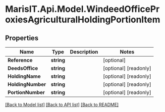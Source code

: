 
# MarisIT.Api.Model.WindeedOfficeProxiesAgriculturalHoldingPortionItem

## Properties

Name | Type | Description | Notes
------------ | ------------- | ------------- | -------------
**Reference** | **string** |  | [optional] 
**DeedsOffice** | **string** |  | [optional] [readonly] 
**HoldingName** | **string** |  | [optional] [readonly] 
**HoldingNumber** | **string** |  | [optional] [readonly] 
**PortionNumber** | **string** |  | [optional] [readonly] 

[[Back to Model list]](../README.md#documentation-for-models)
[[Back to API list]](../README.md#documentation-for-api-endpoints)
[[Back to README]](../README.md)

